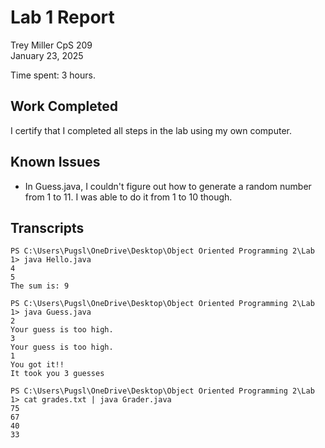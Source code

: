 # Lab 1 Report

Trey Miller
CpS 209  
January 23, 2025

Time spent: 3 hours.

## Work Completed

I certify that I completed all steps in the lab using my own computer.

## Known Issues

* In Guess.java, I couldn't figure out how to generate a random number from 1 to 11. I was able to do it from 1 to 10 though.

## Transcripts

```
PS C:\Users\Pugsl\OneDrive\Desktop\Object Oriented Programming 2\Lab 1> java Hello.java
4
5
The sum is: 9
```

```
PS C:\Users\Pugsl\OneDrive\Desktop\Object Oriented Programming 2\Lab 1> java Guess.java                  
2
Your guess is too high.
3
Your guess is too high.
1
You got it!!
It took you 3 guesses
```

```
PS C:\Users\Pugsl\OneDrive\Desktop\Object Oriented Programming 2\Lab 1> cat grades.txt | java Grader.java
75
67
40
33
```

